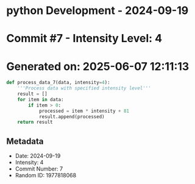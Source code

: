 ﻿# python Development - 2024-09-19
# Commit #7 - Intensity Level: 4
# Generated on: 2025-06-07 12:11:13
```python
def process_data_7(data, intensity=4):
    '''Process data with specified intensity level'''
    result = []
    for item in data:
        if item > 0:
            processed = item * intensity + 81
            result.append(processed)
    return result
```
## Metadata
- Date: 2024-09-19
- Intensity: 4
- Commit Number: 7
- Random ID: 1977818068
